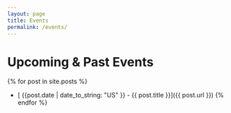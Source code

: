 ```yaml
---
layout: page
title: Events
permalink: /events/
---
```

# Upcoming & Past Events

{% for post in site.posts %}
- [ {{post.date | date_to_string: "US" }} - {{ post.title }}]({{ post.url }})
{% endfor %}
